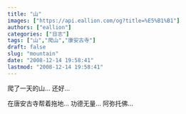 ```yaml
---
title: "山"
images: ["https://api.eallion.com/og?title=%E5%B1%B1"]
authors: ["eallion"]
categories: ["日志"]
tags: ["山","爬山","康安古寺"]
draft: false
slug: "mountain"
date: "2008-12-14 19:58:41"
lastmod: "2008-12-14 19:58:41"
---
```


爬了一天的山...
还好...

在唐安古寺帮着拖地...
功德无量...
阿弥托佛...
